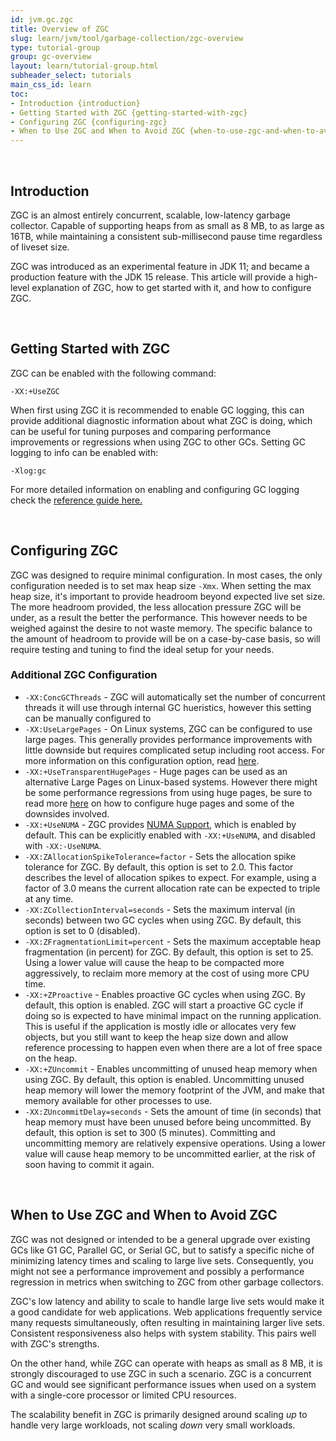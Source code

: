 ```yaml
---
id: jvm.gc.zgc
title: Overview of ZGC
slug: learn/jvm/tool/garbage-collection/zgc-overview
type: tutorial-group
group: gc-overview
layout: learn/tutorial-group.html
subheader_select: tutorials
main_css_id: learn
toc:
- Introduction {introduction}
- Getting Started with ZGC {getting-started-with-zgc}
- Configuring ZGC {configuring-zgc}
- When to Use ZGC and When to Avoid ZGC {when-to-use-zgc-and-when-to-avoid-zgc}
---
```


<a id="introduction">&nbsp;</a>
## Introduction 
ZGC is an almost entirely concurrent, scalable, low-latency garbage collector. Capable of supporting heaps from as small as 8 MB, to as large as 16TB, while maintaining a consistent sub-millisecond pause time regardless of liveset size. 

ZGC was introduced as an experimental feature in JDK 11; and became a production feature with the JDK 15 release. This article will provide a high-level explanation of ZGC, how to get started with it, and how to configure ZGC. 

<a id="getting-started-with-zgc">&nbsp;</a>
## Getting Started with ZGC 
ZGC can be enabled with the following command:

```
-XX:+UseZGC
```

When first using ZGC it is recommended to enable GC logging, this can provide additional diagnostic information about what ZGC is doing, which can be useful for tuning purposes and comparing performance improvements or regressions when using ZGC to other GCs. Setting GC logging to info can be enabled with:

```
-Xlog:gc
```
For more detailed information on enabling and configuring GC logging check the [reference guide here.](https://docs.oracle.com/en/java/javase/19/docs/specs/man/java.html#enable-logging-with-the-jvm-unified-logging-framework) 


<a id="configuring-zgc">&nbsp;</a>
## Configuring ZGC
ZGC was designed to require minimal configuration. In most cases, the only configuration needed is to set max heap size `-Xmx`. When setting the max heap size, it's important to provide headroom beyond expected live set size. The more headroom provided, the less allocation pressure ZGC will be under, as a result the better the performance. This however needs to be weighed against the desire to not waste memory. The specific balance to the amount of headroom to provide will be on a case-by-case basis, so will require testing and tuning to find the ideal setup for your needs. 

### Additional ZGC Configuration
* `-XX:ConcGCThreads` - ZGC will automatically set the number of concurrent threads it will use through internal GC hueristics, however this setting can be manually configured to 
* `-XX:UseLargePages` - On Linux systems, ZGC can be configured to use large pages. This generally provides performance improvements with little downside but requires complicated setup including root access. For more information on this configuration option, read [here](https://wiki.openjdk.org/display/zgc/Main#Main-EnablingLargePagesOnLinux).
* `-XX:+UseTransparentHugePages` - Huge pages can be used as an alternative Large Pages on Linux-based systems. However there might be some performance regressions from using huge pages, be sure to read more [here](https://wiki.openjdk.org/display/zgc/Main#Main-EnablingTransparentHugePagesOnLinux) on how to configure huge pages and some of the downsides involved. 
* `-XX:+UseNUMA` -  ZGC provides [NUMA Support](https://www.kernel.org/doc/html/v5.0/vm/numa.html), which is enabled by default.  This can be explicitly enabled with `-XX:+UseNUMA`, and disabled with `-XX:-UseNUMA`.
* `-XX:ZAllocationSpikeTolerance=factor` - Sets the allocation spike tolerance for ZGC. By default, this option is set to 2.0. This factor describes the level of allocation spikes to expect. For example, using a factor of 3.0 means the current allocation rate can be expected to triple at any time. 
* `-XX:ZCollectionInterval=seconds` - 
    Sets the maximum interval (in seconds) between two GC cycles when using ZGC. By default, this option is set to 0 (disabled). 
* `-XX:ZFragmentationLimit=percent` - Sets the maximum acceptable heap fragmentation (in percent) for ZGC. By default, this option is set to 25. Using a lower value will cause the heap to be compacted more aggressively, to reclaim more memory at the cost of using more CPU time. 
* `-XX:+ZProactive` - Enables proactive GC cycles when using ZGC. By default, this option is enabled. ZGC will start a proactive GC cycle if doing so is expected to have minimal impact on the running application. This is useful if the application is mostly idle or allocates very few objects, but you still want to keep the heap size down and allow reference processing to happen even when there are a lot of free space on the heap. 
* `-XX:+ZUncommit` - Enables uncommitting of unused heap memory when using ZGC. By default, this option is enabled. Uncommitting unused heap memory will lower the memory footprint of the JVM, and make that memory available for other processes to use. 
* `-XX:ZUncommitDelay=seconds` - Sets the amount of time (in seconds) that heap memory must have been unused before being uncommitted. By default, this option is set to 300 (5 minutes). Committing and uncommitting memory are relatively expensive operations. Using a lower value will cause heap memory to be uncommitted earlier, at the risk of soon having to commit it again. 


<a id="when-to-use-zgc-and-when-to-avoid-zgc">&nbsp;</a>
## When to Use ZGC and When to Avoid ZGC

ZGC was not designed or intended to be a general upgrade over existing GCs like G1 GC, Parallel GC, or Serial GC, but to satisfy a specific niche of minimizing latency times and scaling to large live sets. Consequently, you might not see a performance improvement and possibly a performance regression in metrics when switching to ZGC from other garbage collectors.

ZGC's low latency and ability to scale to handle large live sets would make it a good candidate for web applications. Web applications frequently service many requests simultaneously, often resulting in maintaining larger live sets. Consistent responsiveness also helps with system stability. This pairs well with ZGC's strengths.

On the other hand, while ZGC can operate with heaps as small as 8 MB, it is strongly discouraged to use ZGC in such a scenario. ZGC is a concurrent GC and would see significant performance issues when used on a system with a single-core processor or limited CPU resources. 

The scalability benefit in ZGC is primarily designed around scaling *up* to handle very large workloads, not scaling *down* very small workloads. 
